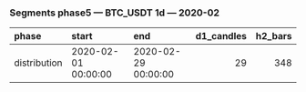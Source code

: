 ### Segments phase5 — BTC_USDT 1d — 2020-02

| phase        | start               | end                 |   d1_candles |   h2_bars |
|:-------------|:--------------------|:--------------------|-------------:|----------:|
| distribution | 2020-02-01 00:00:00 | 2020-02-29 00:00:00 |           29 |       348 |